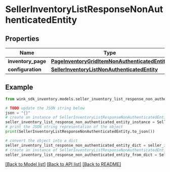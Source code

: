 # SellerInventoryListResponseNonAuthenticatedEntity


## Properties

Name | Type | Description | Notes
------------ | ------------- | ------------- | -------------
**inventory_page** | [**PageInventoryGridItemNonAuthenticatedEntity**](PageInventoryGridItemNonAuthenticatedEntity.md) |  | [optional] 
**configuration** | [**SellerInventoryListNonAuthenticatedEntity**](SellerInventoryListNonAuthenticatedEntity.md) |  | [optional] 

## Example

```python
from wink_sdk_inventory.models.seller_inventory_list_response_non_authenticated_entity import SellerInventoryListResponseNonAuthenticatedEntity

# TODO update the JSON string below
json = "{}"
# create an instance of SellerInventoryListResponseNonAuthenticatedEntity from a JSON string
seller_inventory_list_response_non_authenticated_entity_instance = SellerInventoryListResponseNonAuthenticatedEntity.from_json(json)
# print the JSON string representation of the object
print(SellerInventoryListResponseNonAuthenticatedEntity.to_json())

# convert the object into a dict
seller_inventory_list_response_non_authenticated_entity_dict = seller_inventory_list_response_non_authenticated_entity_instance.to_dict()
# create an instance of SellerInventoryListResponseNonAuthenticatedEntity from a dict
seller_inventory_list_response_non_authenticated_entity_from_dict = SellerInventoryListResponseNonAuthenticatedEntity.from_dict(seller_inventory_list_response_non_authenticated_entity_dict)
```
[[Back to Model list]](../README.md#documentation-for-models) [[Back to API list]](../README.md#documentation-for-api-endpoints) [[Back to README]](../README.md)


